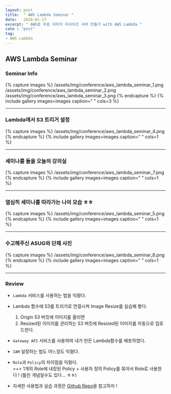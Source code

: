 ```yaml
---
layout: post
title:  " AWS Lambda Seminar "
date:   2018-01-17
excerpt: " AWS로 무료 이미지 리사이즈 서버 만들기 with AWS Lambda "
cate : "post"
tag:
- AWS Lambda
---
```


## AWS Lambda Seminar

### Seminar Info 

{% capture images %}
  /assets/img/conference/aws_lambda_seminar_1.png
  /assets/img/conference/aws_lambda_seminar_2.png
  /assets/img/conference/aws_lambda_seminar_3.png
{% endcapture %}
{% include gallery images=images caption=" " cols=3 %}

---


### Lambda에서 S3 트리거 설정 

{% capture images %}
  /assets/img/conference/aws_lambda_seminar_4.png
{% endcapture %}
{% include gallery images=images caption=" " cols=1 %}

---

### 세미나를 들을 오늘의 강의실 
{% capture images %}
  /assets/img/conference/aws_lambda_seminar_7.png
{% endcapture %}
{% include gallery images=images caption=" " cols=1 %}


---



### 열심히 세미나를 따라가는 나의 모습 ㅎㅎ
{% capture images %}
  /assets/img/conference/aws_lambda_seminar_5.png
{% endcapture %}
{% include gallery images=images caption=" " cols=1 %}


---


### 수고해주신 ASUG와 단체 사진 
{% capture images %}
  /assets/img/conference/aws_lambda_seminar_6.png
{% endcapture %}
{% include gallery images=images caption=" " cols=1 %}


---

### Review

* `Lambda` 서비스를 사용하는 법을 익혔다.

* Lambda 함수에 S3를 트리거로 연결시켜 Image Resize를 실습해 봤다.

  1. Origin S3 버킷에 이미지를 올리면
  2. Resized된 이미지를 관리하는 S3 버킷에 Resized된 이미지를 자동으로 업로드한다.


* `Gateway API` 서비스를 사용하여 내가 만든 Lambda함수를 배포하였다.

* `IAM` 설정하는 법도 어느정도 익혔다. 

* `Role`과 `Policy`의 차이점을 익혔다. <br> ==> 1개의 Role에 내장된 Policy + 사용자 정의 Policy를 묶어서 Role로 사용한다 ! (틀린 개념일수도 있다... ㅎㅎ)


* 자세한 사용법과 실습 과정은 [Github Repo](https://github.com/goodGid/ausg-seminar-2018/tree/master/ImageResize)을 참고하자 !







